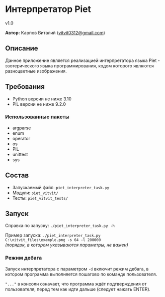 # Интерпретатор Piet

v1.0

**Автор:** Карпов Виталий (vitvit0312@gmail.com)


## Описание

Данное приложение является реализацией интерпретатора языка Piet -
эзотерического языка программирования, кодом которого являются
разноцветные изображения.


## Требования

* Python версии не ниже 3.10
* PIL версии не ниже 9.2.0

### Использованные пакеты

* argparse
* enum
* operator
* os
* PIL
* unittest
* sys


## Состав

* Запускаемый файл: `piet_interpreter_task.py`
* Модули: `piet_vitvit/`
* Тесты: `piet_vitvit_tests/`


## Запуск

Справка по запуску: `./piet_interpreter_task.py -h`

Пример запуска: `./piet_interpreter_task.py C:\vitvit_files\example.png -s 64 -l 200000`  
*(порядок, в котором указываются параметры, не важен)*

### Режим дебага

Запуск интерпретатора с параметром ```-d``` включит режим дебага, 
в котором программа выполняется пошагово по команде пользователя. 

```"..."``` в консоли означает, что программа ждёт подтверждения от пользователя, 
перед тем как идти дальше (следует нажать ENTER).
